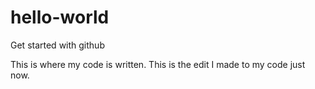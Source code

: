 # hello-world
Get started with github

This is where my code is written. 
This is the edit I made to my code just now. 
